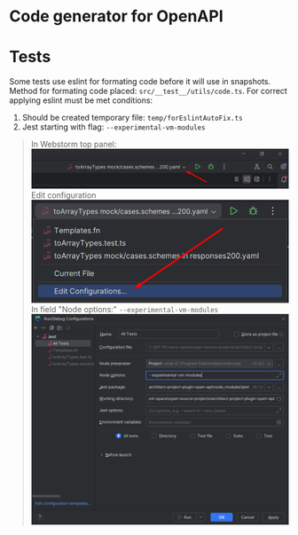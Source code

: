 # Code generator for OpenAPI

# Tests 
Some tests use eslint for formating code before it will use in snapshots. Method for formating code placed: `src/__test__/utils/code.ts`.
For correct applying eslint must be met conditions:
1. Should be created temporary file: `temp/forEslintAutoFix.ts`
2. Jest starting with flag: `--experimental-vm-modules`
  > In Webstorm top panel: <br>
  > ![1.png](.readme/webstorm-settings-for-jest-with-eslint/1.png)
  > Edit configuration
  > ![2.png](.readme/webstorm-settings-for-jest-with-eslint/2.png)
  > In field "Node options:" `--experimental-vm-modules`
  > ![3.png](.readme/webstorm-settings-for-jest-with-eslint/3.png)
